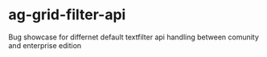 # ag-grid-filter-api
Bug showcase for differnet default textfilter api handling between comunity and enterprise edition
